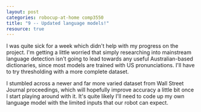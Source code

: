 ```yaml
---
layout: post
categories: robocup-at-home comp3550
title: "9 -- Updated language models!" 
resource: true
---
```


I was quite sick for a week which didn't help with my progress on the project.  I'm getting a little worried that simply researching into mainstream language detection isn't going to lead towards any useful Australian-based dictionaries, since most models are trained with US pronunciations.  I'll have to try thresholding with a more complete dataset.

I stumbled across a newer and far more varied dataset from Wall Street Journal proceedings, which will hopefully improve accuracy a little bit once I start playing around with it.  It's quite likely I'll need to code up my own language model with the limited inputs that our robot can expect.